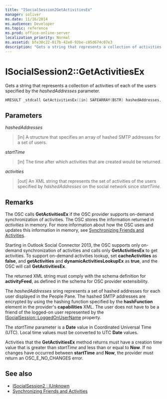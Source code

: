 ```yaml
---
title: "ISocialSession2GetActivitiesEx"
manager: soliver
ms.date: 11/16/2014
ms.audience: Developer
ms.topic: reference
ms.prod: office-online-server
localization_priority: Normal
ms.assetid: bfe30c22-017b-42e0-93be-c85d674c07e3
description: "Gets a string that represents a collection of activities of each of the users specified by the hashedAddresses parameter."
---
```


# ISocialSession2::GetActivitiesEx

Gets a string that represents a collection of activities of each of the users specified by the  _hashedAddresses_ parameter. 
  
```cpp
HRESULT _stdcall GetActivitiesEx([in] SAFEARRAY(BSTR) hashedAddresses, [in] DATE startTime, [out, retval] BSTR *activities);
```

## Parameters

_hashedAddresses_
  
> [in] A structure that specifies an array of hashed SMTP addresses for a set of users.
    
_startTime_
  
> [in] The time after which activities that are created would be returned.
    
_activities_
  
> [out] An XML string that represents the set of activities of the users specified by  _hashedAddresses_ on the social network since  _startTime_.
    
## Remarks

The OSC calls **GetActivitiesEx** if the OSC provider supports on-demand synchronization of activities. The OSC stores the information returned in  _activities_ in memory. For more information about how the OSC uses and updates this information in memory, see [Synchronizing Friends and Activities](synchronizing-friends-and-activities.md).
  
Starting in Outlook Social Connector 2013, the OSC supports only on-demand synchronization of activities and calls only **GetActivitiesEx** to get activities. To support on-demand activities lookup, set **cacheActivities** as **false**, and **getActivities** and **dynamicActivitiesLookupEx** as **true**, and the OSC will call **GetActivitiesEx**.
  
The returned XML string must comply with the schema definition for **activityFeed**, as defined in the schema for OSC provider extensibility.
  
The  _hashedAddresses_ sring represents a set of hashed addresses for each user displayed in the People Pane. The hashed SMTP addresses are encrypted by using the hashing function specified by the **hashFunction** element in the provider's **capabilities** XML. The user does not have to be a friend of the logged-on user represented by the [ISocialSession::LoggedOnUserName](isocialsession-loggedonusername.md) property. 
  
The  _startTime_ parameter is a **Date** value in Coordinated Universal Time (UTC). Local time values must be converted to UTC **Date** values. 
  
Activities that the **GetActivitiesEx** method returns must have a creation time value that is greater than  _startTime_ and less than or equal to **Now**. If no changes have occurred between **startTime** and **Now**, the provider must return an OSC_E_NO_CHANGES error.
  
## See also

- [ISocialSession2 : IUnknown](isocialsession2iunknown.md)
- [Synchronizing Friends and Activities](synchronizing-friends-and-activities.md)

